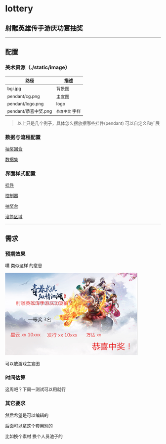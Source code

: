 # lottery
## 射雕英雄传手游庆功宴抽奖

***
## 配置
### 美术资源（./static/image）

|路径|描述|
|--|--|
|bgi.jpg|背景图|
|pendant/cg.png|主宣图|
|pendant/logo.png|logo|
|pendant/恭喜中奖.png| `恭喜中奖` 字样|
> 以上只是几个例子，具体怎么摆放摆哪些挂件(pendant) 可以自定义和扩展

### 数据与流程配置

[抽奖回合](./../static/script/config.es6#73)

[数据集](./../static/script/config.es6#80)


### 界面样式配置
[挂件](./../static/script/config.es6#13)

[控制器](./../static/script/config.es6#43)

[抽奖台](./../static/script/config.es6#51)

[滚筒区域](./../static/script/config.es6#62)


***
## 需求
### 预期效果
噗 类似这样 的意思

![预期效果](./.request/预期效果.png)

可以放游戏主宣图

### 时间估算
这周吧？下周一测试可以用就行


### 其它要求
然后希望是可以编辑的

后面可以拿这个套用别的 

比如换个素材 换个人员池子的
